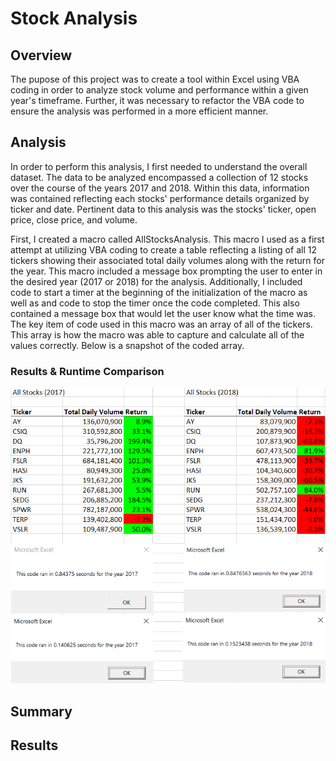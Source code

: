 # Stock Analysis

## Overview
The pupose of this project was to create a tool within Excel using VBA coding in order to analyze stock volume and performance within a given year's timeframe. Further, it was necessary to refactor the VBA code to ensure the analysis was performed in a more efficient manner.

## Analysis
In order to perform this analysis, I first needed to understand the overall dataset. The data to be analyzed encompassed a collection of 12 stocks over the course of the years 2017 and 2018. Within this data, information was contained reflecting each stocks' performance details organized by ticker and date. Pertinent data to this analysis was the stocks' ticker, open price, close price, and volume.

First, I created a macro called AllStocksAnalysis. This macro I used as a first attempt at utilizing VBA coding to create a table reflecting a listing of all 12 tickers showing their associated total daily volumes along with the return for the year. This macro included a message box prompting the user to enter in the desired year (2017 or 2018) for the analysis. Additionally, I included code to start a timer at the beginning of the initialization of the macro as well as and code to stop the timer once the code completed. This also contained a message box that would let the user know what the time was. The key item of code used in this macro was an array of all of the tickers. This array is how the macro was able to capture and calculate all of the values correctly. Below is a snapshot of the coded array.

### Results & Runtime Comparison
![VBA Challenge Time Comparison](/Resources/VBA_Challenge_Time_Comparison.png "VBA Challenge Time Comparison")

## Summary

## Results

